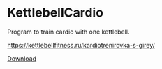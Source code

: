 # KettlebellCardio
Program to train cardio with one kettlebell.

https://kettlebellfitness.ru/kardiotrenirovka-s-girey/

<a href="https://github.com/sploitem/KettlebellCardio/releases/download/1.0/KettlebellCardio.exe"> Download </a>
